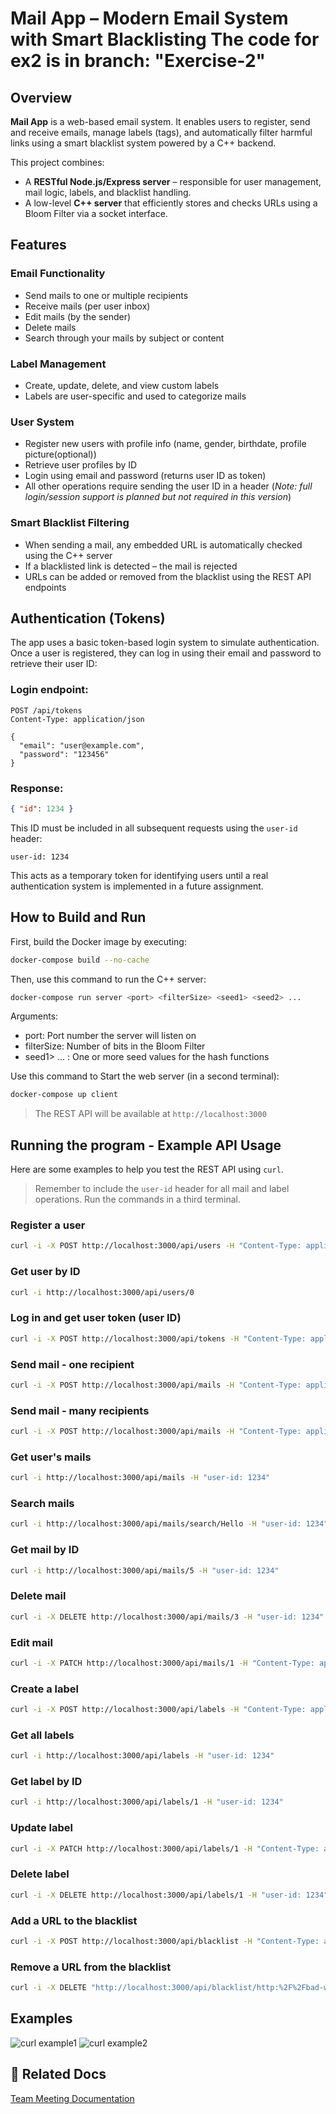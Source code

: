 # Mail App – Modern Email System with Smart Blacklisting    The code for ex2 is in branch: "Exercise-2"

## Overview
**Mail App** is a web-based email system. It enables users to register, send and receive emails, manage labels (tags), and automatically filter harmful links using a smart blacklist system powered by a C++ backend.

This project combines:
- A **RESTful Node.js/Express server** – responsible for user management, mail logic, labels, and blacklist handling.
- A low-level **C++ server** that efficiently stores and checks URLs using a Bloom Filter via a socket interface.

## Features

### Email Functionality
- Send mails to one or multiple recipients
- Receive mails (per user inbox)
- Edit mails (by the sender)
- Delete mails 
- Search through your mails by subject or content

### Label Management
- Create, update, delete, and view custom labels
- Labels are user-specific and used to categorize mails

### User System
- Register new users with profile info (name, gender, birthdate, profile picture(optional))
- Retrieve user profiles by ID  
- Login using email and password (returns user ID as token)
- All other operations require sending the user ID in a header
(*Note: full login/session support is planned but not required in this version*)

### Smart Blacklist Filtering
- When sending a mail, any embedded URL is automatically checked using the C++ server
- If a blacklisted link is detected – the mail is rejected
- URLs can be added or removed from the blacklist using the REST API endpoints

## Authentication (Tokens)

The app uses a basic token-based login system to simulate authentication.  
Once a user is registered, they can log in using their email and password to retrieve their user ID:

### Login endpoint:
```http
POST /api/tokens
Content-Type: application/json

{
  "email": "user@example.com",
  "password": "123456"
}
```

### Response:
```json
{ "id": 1234 }
```

This ID must be included in all subsequent requests using the `user-id` header:

```http
user-id: 1234
```

This acts as a temporary token for identifying users until a real authentication system is implemented in a future assignment.


## How to Build and Run
First, build the Docker image by executing:

```bash
docker-compose build --no-cache
```

Then, use this command to run the C++ server:

```bash
docker-compose run server <port> <filterSize> <seed1> <seed2> ...
```
Arguments:
- port: Port number the server will listen on
- filterSize: Number of bits in the Bloom Filter
- seed1> <seed2> ... : One or more seed values for the hash functions

Use this command to Start the web server (in a second terminal):

```bash
docker-compose up client
```
> The REST API will be available at `http://localhost:3000`

## Running the program - Example API Usage

Here are some examples to help you test the REST API using `curl`.
> Remember to include the `user-id` header for all mail and label operations.
Run the commands in a third terminal.

### Register a user
```bash
curl -i -X POST http://localhost:3000/api/users -H "Content-Type: application/json" -d "{\"firstName\":\"Alice\",\"lastName\":\"Cohen\",\"birthDate\":\"2000-01-01\",\"gender\":\"female\",\"email\":\"user@example.com\",\"password\":\"123456\"}"
```

### Get user by ID
```bash
curl -i http://localhost:3000/api/users/0
```

### Log in and get user token (user ID)
```bash
curl -i -X POST http://localhost:3000/api/tokens -H "Content-Type: application/json" -d "{\"email\":\"user@example.com\",\"password\":\"123456\"}"
```

### Send mail - one recipient
```bash
curl -i -X POST http://localhost:3000/api/mails -H "Content-Type: application/json" -H "user-id: 1234" -d "{\"to\":[\"5678\"],\"subject\":\"Hello\",\"content\":\"This is a test email\"}"
```

### Send mail - many recipients
```bash
curl -i -X POST http://localhost:3000/api/mails -H "Content-Type: application/json" -H "user-id: 1234" -d "{\"to\":[\"5678\",\"9999\",\"1111\"],\"subject\":\"Team Update\",\"content\":\"Reminder: meeting at 10AM\"}"
```

### Get user's mails
```bash
curl -i http://localhost:3000/api/mails -H "user-id: 1234"
```

### Search mails
```bash
curl -i http://localhost:3000/api/mails/search/Hello -H "user-id: 1234"
```

### Get mail by ID
```bash
curl -i http://localhost:3000/api/mails/5 -H "user-id: 1234"
```

### Delete mail
```bash
curl -i -X DELETE http://localhost:3000/api/mails/3 -H "user-id: 1234"
```

### Edit mail
```bash
curl -i -X PATCH http://localhost:3000/api/mails/1 -H "Content-Type: application/json" -H "user-id: 1234" -d "{\"subject\":\"Hello everyone\",\"content\":\"Meeting at 12AM\"}"
```

### Create a label
```bash
curl -i -X POST http://localhost:3000/api/labels -H "Content-Type: application/json" -H "user-id: 1234" -d "{\"name\":\"Work\"}"
```

### Get all labels
```bash
curl -i http://localhost:3000/api/labels -H "user-id: 1234"
```

### Get label by ID
```bash
curl -i http://localhost:3000/api/labels/1 -H "user-id: 1234"
```

### Update label
```bash
curl -i -X PATCH http://localhost:3000/api/labels/1 -H "Content-Type: application/json" -H "user-id: 1234" -d "{\"name\":\"Updated Label\"}"
```

### Delete label
```bash
curl -i -X DELETE http://localhost:3000/api/labels/1 -H "user-id: 1234"
```

### Add a URL to the blacklist
```bash
curl -i -X POST http://localhost:3000/api/blacklist -H "Content-Type: application/json" -d "{\"url\":\"http://bad-website.org\"}"
```

### Remove a URL from the blacklist
```bash
curl -i -X DELETE "http://localhost:3000/api/blacklist/http:%2F%2Fbad-website.org"
```

## Examples
![curl example1](https://github.com/user-attachments/assets/9716df8f-29b8-4183-b482-87370a69a676)
![curl example2](https://github.com/user-attachments/assets/7fc0cd39-a523-4b6d-8e98-301ca37010ea)


## 🔗 Related Docs
[Team Meeting Documentation](https://docs.google.com/document/d/13VuUzQ-KDu7Q3zzVhvA42WCy0XEnrzZqYtl7023NFDo/edit?tab=t.0)
